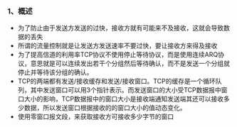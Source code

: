 ### 1、概述
+ 为了防止由于发送方发送的过快，接收方就有可能来不及接收，这就会导致数据的丢失
+ 所谓的流量控制就是让发送方发送速率不要过快，要让接收方来得及接收
+  为了提高信道的利用率TCP协议不使用停止等待协议，而是使用连续ARQ协议，意思就是可以连续发出若干个分组然后等待确认，而不是发送一个分组就停止并等待该分组的确认。
+ TCP的两端都有发送/接收缓存和发送/接收窗口。TCP的缓存是一个循环队列，其中发送窗口可以用3个指针表示。而发送窗口的大小受TCP数据报中窗口大小的影响，TCP数据报中的窗口大小是接收端通知发送端其还可以接收多少数据，所以发送窗口根据接收的的窗口大小的值动态变化。
+ 使用零窗口报文段，来获取接收方可接收多少字节的窗口